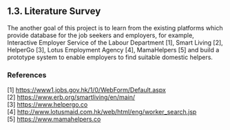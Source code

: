 ## 1.3. Literature Survey

The another goal of this project is to learn from the existing platforms which provide database for the job seekers and employers, for example, Interactive Employer Service of the Labour Department [1], Smart Living [2], HelperGo [3], Lotus Employment Agency [4], MamaHelpers [5] and build a prototype system to enable employers to find suitable domestic helpers.

### References

[1] <https://www1.jobs.gov.hk/1/0/WebForm/Default.aspx>\
[2] <https://www.erb.org/smartliving/en/main/>\
[3] <https://www.helpergo.co>\
[4] <http://www.lotusmaid.com.hk/web/html/eng/worker_search.jsp>\
[5] <https://www.mamahelpers.co>
